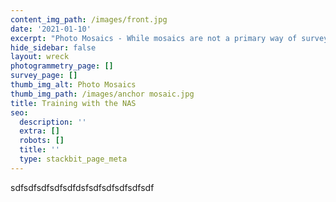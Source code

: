 ```yaml
---
content_img_path: /images/front.jpg
date: '2021-01-10'
excerpt: "Photo Mosaics - While mosaics are not a primary way of surveying a silte, it is a great way to photograph a whole site or just one artifact, particularly in poor visibilty when a single photograph is not possible. A series of overlapping images are taken then merged together using relatively common software. It is important for each photograph to be taken from the same height and directly above the object. In training\_ this is aided with a simple framework as the inset photograph shows, the training was carried out on the Gresham Ship remains at Stoney Cove Dive Centre just outside Leicester."
hide_sidebar: false
layout: wreck
photogrammetry_page: []
survey_page: []
thumb_img_alt: Photo Mosaics
thumb_img_path: /images/anchor mosaic.jpg
title: Training with the NAS
seo:
  description: ''
  extra: []
  robots: []
  title: ''
  type: stackbit_page_meta
---
```

sdfsdfsdfsdfsdfdsfsdfsdfsdfsdfsdf